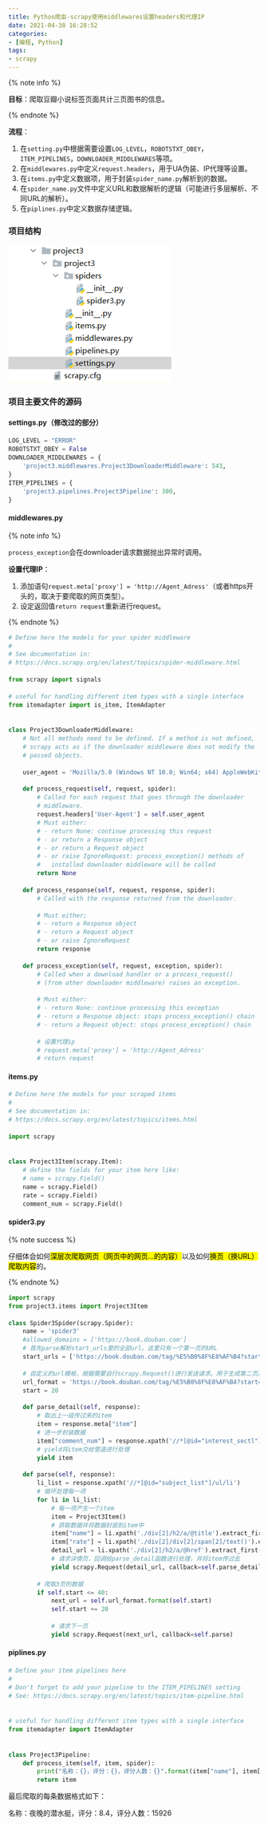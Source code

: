 ```yaml
---
title: Python爬虫-scrapy使用middlewares设置headers和代理IP
date: 2021-04-30 16:28:52
categories:
- [编程, Python]
tags:
- scrapy
---
```


{% note info %}

**目标**：爬取豆瓣小说标签页面共计三页图书的信息。

{% endnote %}

**流程**：

1. 在`setting.py`中根据需要设置`LOG_LEVEL`，`ROBOTSTXT_OBEY`，`ITEM_PIPELINES`，`DOWNLOADER_MIDDLEWARES`等项。
2. 在`middlewares.py`中定义`request.headers`，用于UA伪装、IP代理等设置。
3. 在`items.py`中定义数据项，用于封装`spider_name.py`解析到的数据。
4. 在`spider_name.py`文件中定义URL和数据解析的逻辑（可能进行多层解析、不同URL的解析）。
5. 在`piplines.py`中定义数据存储逻辑。

### 项目结构

![项目结构](https://raw.githubusercontent.com/safeanimal/PicGo/main/img/image-20210430164301065.png)

### 项目主要文件的源码

#### settings.py（修改过的部分）

```python
LOG_LEVEL = "ERROR"
ROBOTSTXT_OBEY = False
DOWNLOADER_MIDDLEWARES = {
    'project3.middlewares.Project3DownloaderMiddleware': 543,
}
ITEM_PIPELINES = {
    'project3.pipelines.Project3Pipeline': 300,
}
```

#### middlewares.py

{% note info %}

`process_exception`会在downloader请求数据抛出异常时调用。

**设置代理IP**：

1. 添加语句`request.meta['proxy'] = 'http://Agent_Adress'`（或者https开头的，取决于要爬取的网页类型）。
2. 设定返回值`return request`重新进行request。

{% endnote %}

```python
# Define here the models for your spider middleware
#
# See documentation in:
# https://docs.scrapy.org/en/latest/topics/spider-middleware.html

from scrapy import signals

# useful for handling different item types with a single interface
from itemadapter import is_item, ItemAdapter


class Project3DownloaderMiddleware:
    # Not all methods need to be defined. If a method is not defined,
    # scrapy acts as if the downloader middleware does not modify the
    # passed objects.

    user_agent = 'Mozilla/5.0 (Windows NT 10.0; Win64; x64) AppleWebKit/537.36 (KHTML, like Gecko) Chrome/90.0.4430.85 Safari/537.36 Edg/90.0.818.49'

    def process_request(self, request, spider):
        # Called for each request that goes through the downloader
        # middleware.
        request.headers['User-Agent'] = self.user_agent
        # Must either:
        # - return None: continue processing this request
        # - or return a Response object
        # - or return a Request object
        # - or raise IgnoreRequest: process_exception() methods of
        #   installed downloader middleware will be called
        return None

    def process_response(self, request, response, spider):
        # Called with the response returned from the downloader.

        # Must either;
        # - return a Response object
        # - return a Request object
        # - or raise IgnoreRequest
        return response

    def process_exception(self, request, exception, spider):
        # Called when a download handler or a process_request()
        # (from other downloader middleware) raises an exception.

        # Must either:
        # - return None: continue processing this exception
        # - return a Response object: stops process_exception() chain
        # - return a Request object: stops process_exception() chain
        
        # 设置代理ip
        # request.meta['proxy'] = 'http://Agent_Adress'
        # return request
```

#### items.py

```python
# Define here the models for your scraped items
#
# See documentation in:
# https://docs.scrapy.org/en/latest/topics/items.html

import scrapy


class Project3Item(scrapy.Item):
    # define the fields for your item here like:
    # name = scrapy.Field()
    name = scrapy.Field()
    rate = scrapy.Field()
    comment_num = scrapy.Field()

```

#### spider3.py

{% note success %}

仔细体会如何<mark>深层次爬取网页（网页中的网页...的内容）</mark>以及如何<mark>换页（换URL）爬取内容</mark>的。

{% endnote %}

```python
import scrapy
from project3.items import Project3Item

class Spider3Spider(scrapy.Spider):
    name = 'spider3'
    #allowed_domains = ['https://book.douban.com']
    # 首先parse解析start_urls里的全部url。这里只有一个第一页的URL
    start_urls = ['https://book.douban.com/tag/%E5%B0%8F%E8%AF%B4?start=0&type=T']

    # 自定义的url模板，根据需要自行scrapy.Request()进行发送请求。用于生成第二页及以后页面的URL。
    url_format = 'https://book.douban.com/tag/%E5%B0%8F%E8%AF%B4?start={:d}&type=T'
    start = 20

    def parse_detail(self, response):
        # 取出上一级传过来的item
        item = response.meta["item"]
        # 进一步封装数据
        item["comment_num"] = response.xpath('//*[@id="interest_sectl"]/div/div[2]/div/div[2]/span/a/span/text()').extract_first()
        # yield将item交给管道进行处理
        yield item

    def parse(self, response):
        li_list = response.xpath('//*[@id="subject_list"]/ul/li')
        # 循环处理每一项
        for li in li_list:
            # 每一项产生一个item
            item = Project3Item()
            # 获取数据并将数据封装到item中
            item["name"] = li.xpath('./div[2]/h2/a/@title').extract_first()
            item["rate"] = li.xpath('./div[2]/div[2]/span[2]/text()').extract_first()
            detail_url = li.xpath('./div[2]/h2/a/@href').extract_first()
            # 请求详情页，回调给parse_detail函数进行处理，并将item传过去
            yield scrapy.Request(detail_url, callback=self.parse_detail, meta={"item": item})

        # 爬取3页的数据
        if self.start <= 40:
            next_url = self.url_format.format(self.start)
            self.start += 20

            # 请求下一页
            yield scrapy.Request(next_url, callback=self.parse)

```

#### piplines.py

```python
# Define your item pipelines here
#
# Don't forget to add your pipeline to the ITEM_PIPELINES setting
# See: https://docs.scrapy.org/en/latest/topics/item-pipeline.html


# useful for handling different item types with a single interface
from itemadapter import ItemAdapter


class Project3Pipeline:
    def process_item(self, item, spider):
        print("名称：{}，评分：{}，评分人数：{}".format(item["name"], item["rate"], item["comment_num"]))
        return item

```

最后爬取的每条数据格式如下：

名称：夜晚的潜水艇，评分：8.4，评分人数：15926